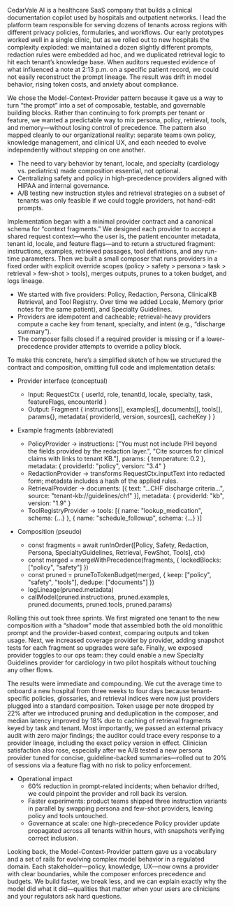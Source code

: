 CedarVale AI is a healthcare SaaS company that builds a clinical documentation copilot used by hospitals and outpatient networks. I lead the platform team responsible for serving dozens of tenants across regions with different privacy policies, formularies, and workflows. Our early prototypes worked well in a single clinic, but as we rolled out to new hospitals the complexity exploded: we maintained a dozen slightly different prompts, redaction rules were embedded ad hoc, and we duplicated retrieval logic to hit each tenant’s knowledge base. When auditors requested evidence of what influenced a note at 2:13 p.m. on a specific patient record, we could not easily reconstruct the prompt lineage. The result was drift in model behavior, rising token costs, and anxiety about compliance.

We chose the Model-Context-Provider pattern because it gave us a way to turn “the prompt” into a set of composable, testable, and governable building blocks. Rather than continuing to fork prompts per tenant or feature, we wanted a predictable way to mix persona, policy, retrieval, tools, and memory—without losing control of precedence. The pattern also mapped cleanly to our organizational reality: separate teams own policy, knowledge management, and clinical UX, and each needed to evolve independently without stepping on one another.

- The need to vary behavior by tenant, locale, and specialty (cardiology vs. pediatrics) made composition essential, not optional.
- Centralizing safety and policy in high-precedence providers aligned with HIPAA and internal governance.
- A/B testing new instruction styles and retrieval strategies on a subset of tenants was only feasible if we could toggle providers, not hand-edit prompts.

Implementation began with a minimal provider contract and a canonical schema for “context fragments.” We designed each provider to accept a shared request context—who the user is, the patient encounter metadata, tenant id, locale, and feature flags—and to return a structured fragment: instructions, examples, retrieved passages, tool definitions, and any run-time parameters. Then we built a small composer that runs providers in a fixed order with explicit override scopes (policy > safety > persona > task > retrieval > few-shot > tools), merges outputs, prunes to a token budget, and logs lineage.

- We started with five providers: Policy, Redaction, Persona, ClinicalKB Retrieval, and Tool Registry. Over time we added Locale, Memory (prior notes for the same patient), and Specialty Guidelines.
- Providers are idempotent and cacheable; retrieval-heavy providers compute a cache key from tenant, specialty, and intent (e.g., “discharge summary”).
- The composer fails closed if a required provider is missing or if a lower-precedence provider attempts to override a policy block.

To make this concrete, here’s a simplified sketch of how we structured the contract and composition, omitting full code and implementation details:

- Provider interface (conceptual)
  - Input: RequestCtx { userId, role, tenantId, locale, specialty, task, featureFlags, encounterId }
  - Output: Fragment { instructions[], examples[], documents[], tools[], params{}, metadata{ providerId, version, sources[], cacheKey } }

- Example fragments (abbreviated)
  - PolicyProvider -> instructions: ["You must not include PHI beyond the fields provided by the redaction layer.", "Cite sources for clinical claims with links to tenant KB."], params: { temperature: 0.2 }, metadata: { providerId: "policy", version: "3.4" }
  - RedactionProvider -> transforms RequestCtx.inputText into redacted form; metadata includes a hash of the applied rules.
  - RetrievalProvider -> documents: [{ text: "...CHF discharge criteria...", source: "tenant-kb://guidelines/chf" }], metadata: { providerId: "kb", version: "1.9" }
  - ToolRegistryProvider -> tools: [{ name: "lookup_medication", schema: {...} }, { name: "schedule_followup", schema: {...} }]

- Composition (pseudo)
  - const fragments = await runInOrder([Policy, Safety, Redaction, Persona, SpecialtyGuidelines, Retrieval, FewShot, Tools], ctx)
  - const merged = mergeWithPrecedence(fragments, { lockedBlocks: ["policy", "safety"] })
  - const pruned = pruneToTokenBudget(merged, { keep: ["policy", "safety", "tools"], dedupe: ["documents"] })
  - logLineage(pruned.metadata)
  - callModel(pruned.instructions, pruned.examples, pruned.documents, pruned.tools, pruned.params)

Rolling this out took three sprints. We first migrated one tenant to the new composition with a “shadow” mode that assembled both the old monolithic prompt and the provider-based context, comparing outputs and token usage. Next, we increased coverage provider by provider, adding snapshot tests for each fragment so upgrades were safe. Finally, we exposed provider toggles to our ops team: they could enable a new Specialty Guidelines provider for cardiology in two pilot hospitals without touching any other flows.

The results were immediate and compounding. We cut the average time to onboard a new hospital from three weeks to four days because tenant-specific policies, glossaries, and retrieval indices were now just providers plugged into a standard composition. Token usage per note dropped by 22% after we introduced pruning and deduplication in the composer, and median latency improved by 18% due to caching of retrieval fragments keyed by task and tenant. Most importantly, we passed an external privacy audit with zero major findings; the auditor could trace every response to a provider lineage, including the exact policy version in effect. Clinician satisfaction also rose, especially after we A/B tested a new persona provider tuned for concise, guideline-backed summaries—rolled out to 20% of sessions via a feature flag with no risk to policy enforcement.

- Operational impact
  - 60% reduction in prompt-related incidents; when behavior drifted, we could pinpoint the provider and roll back its version.
  - Faster experiments: product teams shipped three instruction variants in parallel by swapping persona and few-shot providers, leaving policy and tools untouched.
  - Governance at scale: one high-precedence Policy provider update propagated across all tenants within hours, with snapshots verifying correct inclusion.

Looking back, the Model-Context-Provider pattern gave us a vocabulary and a set of rails for evolving complex model behavior in a regulated domain. Each stakeholder—policy, knowledge, UX—now owns a provider with clear boundaries, while the composer enforces precedence and budgets. We build faster, we break less, and we can explain exactly why the model did what it did—qualities that matter when your users are clinicians and your regulators ask hard questions.